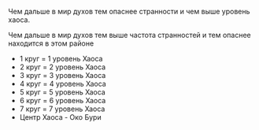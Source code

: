 
Чем дальше в мир духов тем опаснее странности и чем выше уровень хаоса.

Чем дальше в мир духов тем выше частота странностей и тем опаснее находится в этом районе

- 1 круг = 1 уровень Хаоса
- 2 круг = 2 уровень Хаоса
- 3 круг = 3 уровень Хаоса
- 4 круг = 4 уровень Хаоса
- 5 круг = 5 уровень Хаоса
- 6 круг = 6 уровень Хаоса
- 7 круг = 7 уровень Хаоса
- Центр Хаоса - Око Бури

